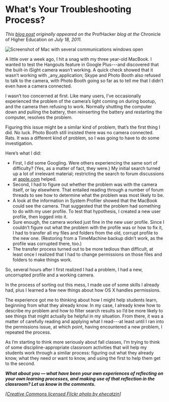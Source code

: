 # What's Your Troubleshooting Process?

*This [blog post][1] originally appeared on the* ProfHacker *blog at the* Chronicle of Higher Education *on July 18, 2011.*

![][image-1]

A little over a week ago, I hit a snag with my three year-old MacBook. I wanted to test the Hangouts feature in Google Plus---and discovered that the built-in iSight camera wasn’t working. A quick check showed that it wasn’t working with \_any\_application; Skype and Photo Booth also refused to talk to the camera, with Photo Booth going so far as to tell me that I didn’t even have a camera connected.

I wasn’t too concerned at first. Like many users, I’ve occasionally experienced the problem of the camera’s light coming on during bootup, and the camera then refusing to work. Normally shutting the computer down and pulling the battery, then reinserting the battery and restarting the computer, resolves the problem.

Figuring this issue might be a similar kind of problem, that’s the first thing I did. No luck. Photo Booth still insisted there was no camera connected. Rats. It was a different kind of problem, so I was going to have to do some investigation.

Here’s what I did:

- First, I did some Googling. Were others experiencing the same sort of difficulty? (Yes, as a matter of fact, they were.) My initial search turned up a lot of irrelevant material; restricting the search to forum discussions at [apple.com][2] helped.
- Second, I had to figure out whether the problem was with the camera itself, or lay elsewhere. That entailed reading through a number of forum threads to see how to determine what the problem was most likely to be.
- A look at the information in System Profiler showed that the MacBook could see the camera. That suggested that the problem had something to do with my user profile. To test that hypothesis, I created a new user profile, then logged into it.
- Sure enough, the camera worked just fine in the new user profile. Since I couldn’t figure out what the problem with the profile was or how to fix it, I had to transfer all my files and folders from the old, corrupt profile to the new one. (Restoring from a TimeMachine backup didn’t work, as the profile was corrupted there, too.)
- The transfer process turned out to be more tedious than difficult, at least once I realized that I had to change permissions on those files and folders to make things work.

So, several hours after I first realized I had a problem, I had a new, uncorrupted profile and a working camera.

In the process of sorting out this mess, I made use of some skills I already had, plus I learned a few new things about how OS X handles permissions.

The experience got me to thinking about how I might help students learn, beginning from what they already know. In my case, I already knew how to describe my problem and how to filter search results so I’d be more likely to see things that might actually be helpful in my situation. From there, it was a matter of carefully reading and applying what I read---at least until I ran into the permissions issue, at which point, having encountered a new problem, I repeated the process.

As I’m starting to think more seriously about fall classes, I’m trying to think of some discipline-appropriate classroom activities that will help my students work through a similar process: figuring out what they already know, what they need or want to know, and using the first to help them get to the second.

***What about you — what have been your own experiences of reflecting on your own learning processes, and making use of that reflection in the classroom? Let us know in the comments.***

*[*[*Creative Commons licensed Flickr photo by ehecatzin*][3]*]*


[1]:	http://chronicle.com/blogs/profhacker/whats-your-troubleshooting-process/34729
[2]:	http://www.apple.com/
[3]:	http://www.flickr.com/photos/ehecatzin/71173175/

[image-1]:	# "Screenshot of Mac with several communications windows open"